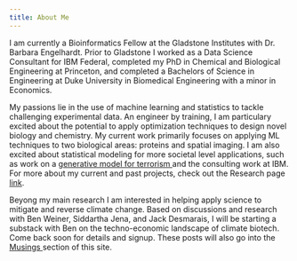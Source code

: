 ```yaml
---
title: About Me
---
```


I am currently a Bioinformatics Fellow at the Gladstone Institutes with Dr. Barbara Engelhardt. Prior to Gladstone I worked as a Data Science Consultant for IBM Federal, completed my PhD in Chemical and Biological Engineering at Princeton, and completed a Bachelors of Science in Engineering at Duke University in Biomedical Engineering with a minor in Economics.

My passions lie in the use of machine learning and statistics to tackle challenging experimental data. An engineer by training, I am particulary excited about the potential to apply optimization techniques to design novel biology and chemistry. My current work primarily focuses on applying ML techniques to two biological areas: proteins and spatial imaging. I am also excited about statistical modeling for more societal level applications, such as work on a <a href="https://www.spiedigitallibrary.org/conference-proceedings-of-spie/10190/101900E/A-generative-model-for-predicting-terrorist-incidents/10.1117/12.2264909.full"> generative model for terrorism </a>  and the consulting work at IBM. For more about my current and past projects, check out the Research page [link](research.md). 

Beyong my main research I am interested in helping apply science to mitigate and reverse climate change. Based on discussions and research with Ben Weiner, Siddartha Jena, and Jack Desmarais, I will be starting a substack with Ben on the techno-economic landscape of climate biotech. Come back soon for details and signup. These posts will also go into the <a href="musings.md"> Musings </a> section of this site. 
